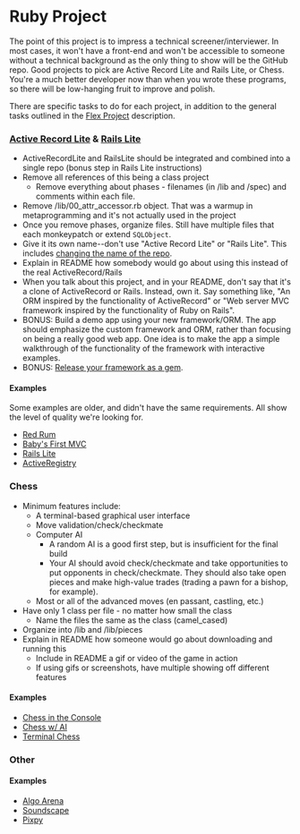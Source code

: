 # Ruby Project

The point of this project is to impress a technical screener/interviewer. In most cases, it won't have a front-end and won't be accessible to someone without a technical background as the only thing to show will be the GitHub repo. Good projects to pick are Active Record Lite and Rails Lite, or Chess. You're a much better developer now than when you wrote these programs, so there will be low-hanging fruit to improve and polish.

There are specific tasks to do for each project, in addition to the general tasks outlined in the [Flex Project](flex-project.md) description.

### [Active Record Lite][active-record-lite] & [Rails Lite][rails-lite]
  * ActiveRecordLite and RailsLite should be integrated and combined into a single repo (bonus step in Rails Lite instructions)
  * Remove all references of this being a class project
    * Remove everything about phases - filenames (in /lib and /spec) and comments within each file.
  * Remove /lib/00\_attr\_accessor.rb object. That was a warmup in metaprogramming and it's not actually used in the project
  * Once you remove phases, organize files. Still have multiple files that each monkeypatch or extend `SQLObject`.
  * Give it its own name--don't use "Active Record Lite" or "Rails Lite". This includes [changing the name of the repo][renaming-repo].
  * Explain in README how somebody would go about using this instead of the real ActiveRecord/Rails
  * When you talk about this project, and in your README, don't say that it's a clone of ActiveRecord or Rails. Instead, own it. Say something like, "An ORM inspired by the functionality of ActiveRecord" or "Web server MVC framework inspired by the functionality of Ruby on Rails".
  * BONUS: Build a demo app using your new framework/ORM. The app should emphasize the custom framework and ORM, rather than focusing on being a really good web app. One idea is to make the app a simple walkthrough of the functionality of the framework with interactive examples.
  * BONUS: [Release your framework as a gem](http://guides.rubygems.org/make-your-own-gem/).

#### Examples
Some examples are older, and didn't have the same requirements. All show the level of quality we're looking for.
  * [Red Rum](https://github.com/aegatlin/red-rum)
  * [Baby's First MVC](https://github.com/jjjreisss/Babys-First-MVC)
  * [Rails Lite](https://github.com/timhwang21/Rails-Lite)
  * [ActiveRegistry](https://github.com/carsonswope/active_registry)


[active-record-lite]: https://github.com/appacademy/curriculum/tree/master/sql/projects/active_record_lite
[rails-lite]: https://github.com/appacademy/curriculum/tree/master/rails/projects/rails_lite
[renaming-repo]: https://help.github.com/articles/renaming-a-repository/

### Chess
  * Minimum features include:
    * A terminal-based graphical user interface
    * Move validation/check/checkmate
    * Computer AI
      * A random AI is a good first step, but is insufficient for the final build
      * Your AI should avoid check/checkmate and take opportunities to put opponents in check/checkmate. They should also take open pieces and make high-value trades (trading a pawn for a bishop, for example).
    * Most or all of the advanced moves (en passant, castling, etc.)
  * Have only 1 class per file - no matter how small the class
    * Name the files the same as the class (camel_cased)
  * Organize into /lib and /lib/pieces
  * Explain in README how someone would go about downloading and running this
    * Include in README a gif or video of the game in action
    * If using gifs or screenshots, have multiple showing off different features

#### Examples
  * [Chess in the Console](https://github.com/Razynoir/Chess)
  * [Chess w/ AI](https://github.com/collinksmith/chess)
  * [Terminal Chess](https://github.com/brianpgerson/terminal-chess)

### Other

#### Examples
  * [Algo Arena](https://cryptic-tundra-51153.herokuapp.com/)
  * [Soundscape](http://www.soundsscape.com/#/?_k=z8d5he)
  * [Pixpy](http://www.pixpy.tech/)
